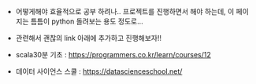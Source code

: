 - 어떻게해야 효율적으로 공부 하려나.. 프로젝트를 진행하면서 해야 하는데, 이 페이지는 틈틈이 python 돌려보는 용도 정도로... 

- 관련해서 괜찮의 link 아래에 추가하고 진행해보자!! 

- scala30분 기초 : https://programmers.co.kr/learn/courses/12
- 데이터 사이언스 스쿨 : https://datascienceschool.net/

